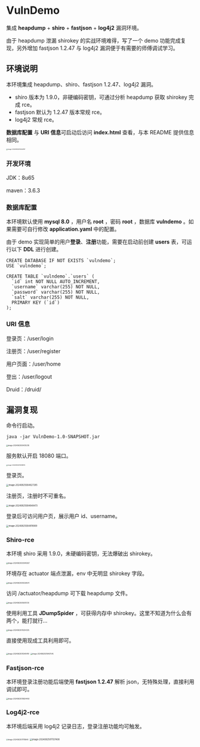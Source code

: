 # VulnDemo

集成 **heapdump** + **shiro** + **fastjson** + **log4j2** 漏洞环境。

由于 heapdump 泄漏 shirokey 的实战环境难得，写了一个 demo 功能完成复现，另外增加 fastjson 1.2.47 与 log4j2 漏洞便于有需要的师傅调试学习。

## 环境说明

本环境集成 heapdump、shiro、fastjson 1.2.47、log4j2 漏洞。

- shiro 版本为 1.9.0，非硬编码密钥，可通过分析 heapdump 获取 shirokey 完成 rce。
- fastjson 默认为 1.2.47 版本常规 rce。
- log4j2 常规 rce。

**数据库配置** 与 **URI 信息**可启动后访问 **index.html** 查看，与本 README 提供信息相同。

<img src="assets/image-20240825015944187.png" alt="image-20240825015944187" style="zoom:25%;" />

### 开发环境

JDK：8u65

maven：3.6.3

### 数据库配置

本环境默认使用 **mysql 8.0** ，用户名 **root** ，密码 **root** ，数据库 **vulndemo** 。如果需要可自行修改 **application.yaml** 中的配置。

由于 demo 实现简单的用户**登录**、**注册**功能，需要在启动前创建 **users** 表，可运行以下 **DDL** 进行创建。

```
CREATE DATABASE IF NOT EXISTS `vulndemo`;
USE `vulndemo`;

CREATE TABLE `vulndemo`.`users` (
  `id` int NOT NULL AUTO_INCREMENT,
  `username` varchar(255) NOT NULL,
  `password` varchar(255) NOT NULL,
  `salt` varchar(255) NOT NULL,
  PRIMARY KEY (`id`)
);
```

### URI 信息

登录页：/user/login

注册页：/user/register

用户页面：/user/home

登出：/user/logout

Druid：/druid/

## 漏洞复现

命令行启动。

```
java -jar VulnDemo-1.0-SNAPSHOT.jar
```

<img src="assets/image-20240825004355216.png" alt="image-20240825004355216" style="zoom:30%;" />

服务默认开启 18080 端口。

<img src="assets/image-20240825015838915.png" alt="image-20240825015838915" style="zoom:25%;" />

登录页。

<img src="assets/image-20240825004627285.png" alt="image-20240825004627285" style="zoom:40%;" />

注册页，注册时不可重名。

<img src="assets/image-20240825004648473.png" alt="image-20240825004648473" style="zoom:40%;" />

登录后可访问用户页，展示用户 id、username。

<img src="assets/image-20240825004819069.png" alt="image-20240825004819069" style="zoom:40%;" />

### Shiro-rce

本环境 shiro 采用 1.9.0，未硬编码密钥，无法爆破出 shirokey。

<img src="assets/image-20240825003945067.png" alt="image-20240825003945067" style="zoom:30%;" />

环境存在 actuator 端点泄漏，env 中无明显 shirokey 字段。

<img src="assets/image-20240825005028541.png" alt="image-20240825005028541" style="zoom:30%;" />

访问 /actuator/heapdump 可下载 heapdump 文件。

<img src="assets/image-20240825005610720.png" alt="image-20240825005610720" style="zoom:30%;" />

使用利用工具 **JDumpSpider** ，可获得内存中 shirokey。这里不知道为什么会有两个，能打就行...

<img src="assets/image-20240825010204335.png" alt="image-20240825010204335" style="zoom:30%;" />

直接使用现成工具利用即可。

<img src="assets/image-20240825010340419.png" alt="image-20240825010340419" style="zoom:30%;" />

<img src="assets/image-20240825010407545.png" alt="image-20240825010407545" style="zoom:30%;" />

### Fastjson-rce

本环境登录注册功能后端使用 **fastjson 1.2.47** 解析 json，无特殊处理，直接利用调试即可。

<img src="assets/image-20240825010824458.png" alt="image-20240825010824458" style="zoom:30%;" />

### Log4j2-rce

本环境后端采用 log4j2 记录日志，登录注册功能均可触发。

<img src="assets/image-20240825011119840.png" alt="image-20240825011119840" style="zoom:30%;" />

<img src="assets/image-20240825011137406.png" alt="image-20240825011137406" style="zoom:40%;" />

